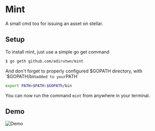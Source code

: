 # Mint
A small cmd too for issuing an asset on stellar.

## Setup
To install mint, just use a simple go get command  
```sh 
$ go geth github.com/adirutwn/mint
```  
And don't forget to properly configured $GOPATH directory, with `$GOPATH/bin` added to your `PATH`
```sh
export PATH=$PATH:$GOPATh/bin
```
You can now run the command `mint` from anywhere in your terminal.

## Demo
![Demo](https://media.giphy.com/media/Y4bYPWu8bqTZ7WdMsn/giphy.gif)
